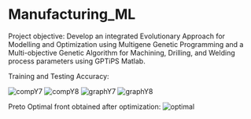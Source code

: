 # Manufacturing_ML
Project objective: Develop an integrated Evolutionary Approach for Modelling and Optimization using Multigene Genetic Programming and a Multi-objective Genetic Algorithm for Machining, Drilling, and Welding process parameters using GPTiPS Matlab.

Training and Testing Accuracy:

![compY7](https://user-images.githubusercontent.com/67474853/126035831-d0009645-bc06-434b-98e3-6dab86e0bf01.jpg)
![compY8](https://user-images.githubusercontent.com/67474853/126035834-f37e4428-c0d4-42fa-a9cc-ffcd4e3a6f83.jpg)
![graphY7](https://user-images.githubusercontent.com/67474853/126035836-2f00e5ff-d1d3-48d8-9210-ea515fe79522.jpg)
![graphY8](https://user-images.githubusercontent.com/67474853/126035838-dc831359-0813-4b88-90fa-5b45c638267f.jpg)

Preto Optimal front obtained after optimization:
![optimal](https://user-images.githubusercontent.com/67474853/126035867-20ee2309-dc7c-474d-a0a9-8d7acd5efdac.JPG)
